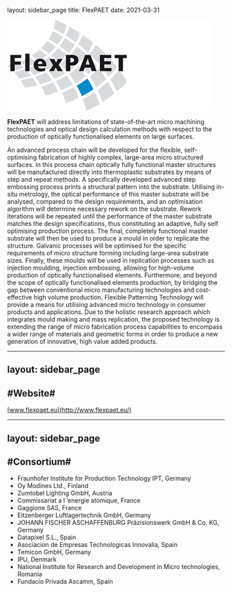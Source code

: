 layout: sidebar_page
title: FlexPAET
date: 2021-03-31

<!--break-->
![FlexPAET](/images/flexpaet-logo.png)

<strong>FlexPAET</strong> will address limitations of state-of-the-art micro machining technologies and optical design calculation methods with respect to the production of optically functionalised elements on large surfaces.

An advanced process chain will be developed for the flexible, self-optimising fabrication of highly complex, large-area micro structured surfaces. In this process chain optically fully functional master structures will be manufactured directly into thermoplastic substrates by means of step and repeat methods. A specifically developed advanced step embossing process prints a structural pattern into the substrate. Utilising in-situ metrology, the optical performance of this master substrate will be analysed, compared to the design requirements, and an optimisation algorithm will determine necessary rework on the substrate. Rework iterations will be repeated until the performance of the master substrate matches the design specifications, thus constituting an adaptive, fully self optimising production process. The final, completely functional master substrate will then be used to produce a mould in order to replicate the structure. Galvanic processes will be optimised for the specific requirements of micro structure forming including large-area substrate sizes. Finally, these moulds will be used in replication processes such as injection moulding, injection embossing, allowing for high-volume production of optically functionalised elements. Furthermore, and beyond the scope of optically functionalised elements production, by bridging the gap between conventional micro manufacturing technologies and cost-effective high volume production, Flexible Patterning Technology will provide a means for utilising advanced micro technology in consumer products and applications. Due to the holistic research approach which integrates mould making and mass replication, the proposed technology is extending the range of micro fabrication process capabilities to encompass a wider range of materials and geometric forms in order to produce a new generation of innovative, high value added products.

---
layout: sidebar_page
---

## #Website#


[www.flexpaet.eu](http://www.flexpaet.eu/)

---
layout: sidebar_page
---

## #Consortium#


* Fraunhofer Institute for Production Technology IPT, Germany
* Oy Modines Ltd., Finland
* Zumtobel Lighting GmbH, Austria
* Commissariat a l ’energie atomique, France
* Gaggione SAS, France
* Eitzenberger Luftlagertechnik GmbH, Germany
* JOHANN FISCHER ASCHAFFENBURG Präzisionswerk GmbH & Co. KG, Germany
* Datapixel S.L., Spain
* Asociacion de Empresas Technologicas Innovalia, Spain
* Temicon GmbH, Germany
* IPU, Denmark
* National Institute for Research and Development in Micro technologies, Romania
* Fundacio Privada Ascamm, Spain